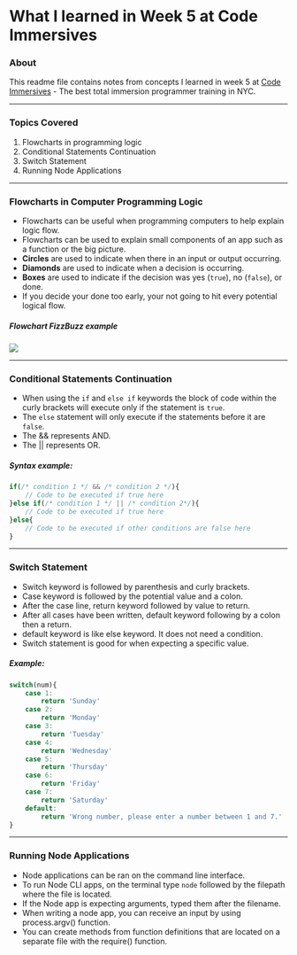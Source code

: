 # What I learned in Week 5 at Code Immersives

### About

This readme file contains notes from concepts I learned in week 5 at [Code Immersives](https://www.codeimmersives.com) - The best total immersion programmer training in NYC. 

---

### Topics Covered

1. Flowcharts in programming logic
2. Conditional Statements Continuation
3. Switch Statement
4. Running Node Applications

---

### Flowcharts in Computer Programming Logic

* Flowcharts can be useful when programming computers to help explain logic flow.
* Flowcharts can be used to explain small components of an app such as a function or the big picture.
* **Circles** are used to indicate when there in an input or output occurring.
* **Diamonds** are used to indicate when a decision is occurring.
* **Boxes** are used to indicate if the decision was yes (`true`), no (`false`), or done.
* If you decide your done too early, your not going to hit every potential logical flow.

##### Flowchart **FizzBuzz** example

![](https://i.imgur.com/DLWtYBF.png)

---

### Conditional Statements Continuation

* When using the `if` and `else if` keywords the block of code within the curly brackets will execute only if the statement is `true`.
* The `else` statement will only execute if the statements before it are `false`.
* The && represents AND.
* The || represents OR.


##### Syntax example:
```javascript
if(/* condition 1 */ && /* condition 2 */){
    // Code to be executed if true here
}else if(/* condition 1 */ || /* condition 2*/){
    // Code to be executed if true here
}else{
    // Code to be executed if other conditions are false here
}
```

---

### Switch Statement

* Switch keyword is followed by parenthesis and curly brackets.
* Case keyword is followed by the potential value and a colon.
* After the case line, return keyword followed by value to return.
* After all cases have been written, default keyword following by a colon then a return.
* default keyword is like else keyword. It does not need a condition.
* Switch statement is good for when expecting a specific value.

##### Example:

```javascript
switch(num){
    case 1:
        return 'Sunday'
    case 2:
        return 'Monday'
    case 3:
        return 'Tuesday'
    case 4:
        return 'Wednesday'
    case 5:
        return 'Thursday'
    case 6:
        return 'Friday'
    case 7:
        return 'Saturday'
    default:
        return 'Wrong number, please enter a number between 1 and 7.'
}
```

---

### Running Node Applications

* Node applications can be ran on the command line interface.
* To run Node CLI apps, on the terminal type `node` followed by the filepath where the file is located.
* If the Node app is expecting arguments, typed them after the filename.
* When writing a node app, you can receive an input by using process.argv() function.
* You can create methods from function definitions that are located on a separate file with the require() function.